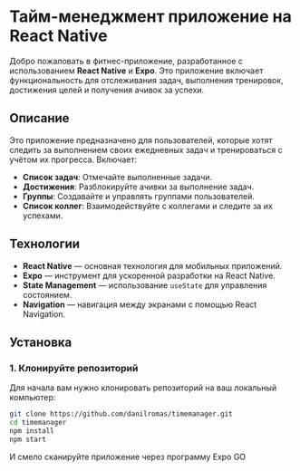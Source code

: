 # Тайм-менеджмент приложение на React Native

Добро пожаловать в фитнес-приложение, разработанное с использованием **React Native** и **Expo**. Это приложение включает функциональность для отслеживания задач, выполнения тренировок, достижения целей и получения ачивок за успехи.

## Описание

Это приложение предназначено для пользователей, которые хотят следить за выполнением своих ежедневных задач и тренироваться с учётом их прогресса. Включает:

- **Список задач**: Отмечайте выполненные задачи.
- **Достижения**: Разблокируйте ачивки за выполнение задач.
- **Группы**: Создавайте и управлять группами пользователей.
- **Список коллег**: Взаимодействуйте с коллегами и следите за их успехами.

## Технологии

- **React Native** — основная технология для мобильных приложений.
- **Expo** — инструмент для ускоренной разработки на React Native.
- **State Management** — использование `useState` для управления состоянием.
- **Navigation** — навигация между экранами с помощью React Navigation.

## Установка

### 1. Клонируйте репозиторий

Для начала вам нужно клонировать репозиторий на ваш локальный компьютер:

```bash
git clone https://github.com/danilromas/timemanager.git
cd timemanager
npm install
npm start


```
И смело сканируйте приложение через программу Expo GO


